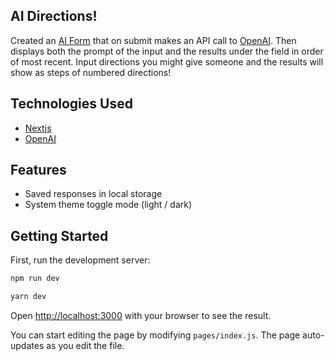 ## AI Directions!

Created an [AI Form](https://open-ai-git-main-johnnie71.vercel.app/) that on submit makes an API call to [OpenAI](https://beta.openai.com/overview). Then displays both the prompt of the input and the results under the field in order of most recent. Input directions you might give someone and the results will show as steps of numbered directions!

## Technologies Used

- [Nextjs](https://nextjs.org/)
- [OpenAI](https://chakra-ui.com/)

## Features

- Saved responses in local storage
- System theme toggle mode (light / dark)

## Getting Started

First, run the development server:

```bash
npm run dev

yarn dev
```

Open [http://localhost:3000](http://localhost:3000) with your browser to see the result.

You can start editing the page by modifying `pages/index.js`. The page auto-updates as you edit the file.
